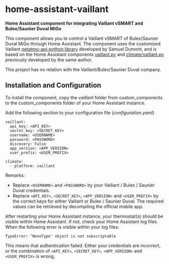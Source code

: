 # home-assistant-vaillant
 
**Home Assistant component for integrating Vaillant vSMART and Bulex/Saunier Duval MiGo**

This component allows you to control a Vaillant vSMART of Bulex/Saunier Duval MiGo through Home Assistant.
The component uses the customized Vaillant [netatmo-api-python library](https://github.com/samueldumont/netatmo-api-python/) developed by Samuel Dumont, and is based on the Home Assistant components [vaillant.py](https://gitlab.com/samueldumont/home-assistant/blob/added_vaillant/homeassistant/components/vaillant.py) and [climate/vaillant.py](https://gitlab.com/samueldumont/home-assistant/blob/added_vaillant/homeassistant/components/climate/vaillant.py) previously developed by the same author.

This project has no relation with the Vaillant/Bulex/Saunier Duval company.

## Installation and Configuration

To install the component, copy the *vaillant* folder from custom_components to the custom_components folder of your Home Assistant instance.

Add the following section to your configuration file (*configuration.yaml*)

```
vaillant:
  api_key: <API_KEY>
  secret_key: <SECRET_KEY>
  username: <USERNAME>
  password: <PASSWORD>
  discovery: False
  app_version: <APP_VERSION>
  user_prefix: <USER_PREFIX>

climate:
  - platform: vaillant
```

Remarks:
- Replace `<USERNAME>` and `<PASSWORD>` by your Vaillant / Bulex / Saunier Duval credentials.
- Replace `<API_KEY>`, `<SECRET_KEY>`, `<APP_VERSION>` and `<USER_PREFIX>` by the correct keys for either Vaillant or Bulex / Saunier Duval. The required values can be retrieved by decompiling the official mobile app.

After restarting your Home Assistant instance, your thermostat(s) should be visible within Home Assistant.
If not, check your Home Assistant log files. When the following error is visible within your log files:
```
TypeError: ‘NoneType’ object is not subscriptable
```
This means that authentication failed. Either your credentials are incorrect, or the combination of `<API_KEY>`, `<SECRET_KEY>`, `<APP_VERSION>` and `<USER_PREFIX>` is wrong.